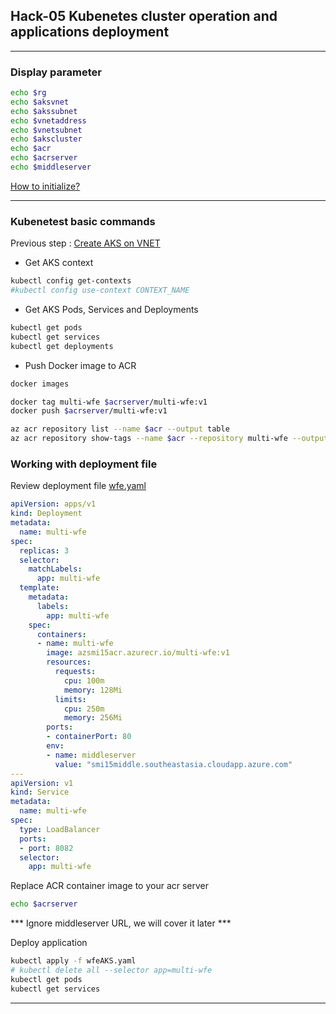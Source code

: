 ## Hack-05 Kubenetes cluster operation and applications deployment
---

### Display parameter

```bash
echo $rg
echo $aksvnet
echo $akssubnet
echo $vnetaddress
echo $vnetsubnet
echo $akscluster
echo $acr
echo $acrserver
echo $middleserver
```
[How to initialize?](https://github.com/SmithMMTK/DevOpsHack/blob/master/Hack-01.md#prepare-environment-parameter)

---

### Kubenetest basic commands

Previous step : [Create AKS on VNET](https://github.com/SmithMMTK/DevOpsHack/blob/master/Hack-03.md#create-aks-on-vnet)

- Get AKS context
```bash
kubectl config get-contexts
#kubectl config use-context CONTEXT_NAME
```

- Get AKS Pods, Services and Deployments
```bash
kubectl get pods
kubectl get services
kubectl get deployments
```

- Push Docker image to ACR
```bash
docker images

docker tag multi-wfe $acrserver/multi-wfe:v1
docker push $acrserver/multi-wfe:v1

az acr repository list --name $acr --output table
az acr repository show-tags --name $acr --repository multi-wfe --output table

```

### Working with deployment file

Review deployment file [wfe.yaml](/sources/wfe/kubefiles/wfe-ake.yaml)

```yaml
apiVersion: apps/v1
kind: Deployment
metadata:
  name: multi-wfe
spec:
  replicas: 3
  selector:
    matchLabels:
      app: multi-wfe
  template:
    metadata:
      labels:
        app: multi-wfe
    spec:
      containers:
      - name: multi-wfe
        image: azsmi15acr.azurecr.io/multi-wfe:v1
        resources:
          requests:
            cpu: 100m
            memory: 128Mi
          limits:
            cpu: 250m
            memory: 256Mi
        ports:
        - containerPort: 80
        env:
        - name: middleserver
          value: "smi15middle.southeastasia.cloudapp.azure.com"
---
apiVersion: v1
kind: Service
metadata:
  name: multi-wfe
spec:
  type: LoadBalancer
  ports:
  - port: 8082
  selector:
    app: multi-wfe
```

Replace ACR container image to your acr server

```bash
echo $acrserver
```

*** Ignore middleserver URL, we will cover it later ***

Deploy application

```bash
kubectl apply -f wfeAKS.yaml
# kubectl delete all --selector app=multi-wfe
kubectl get pods
kubectl get services
```



---